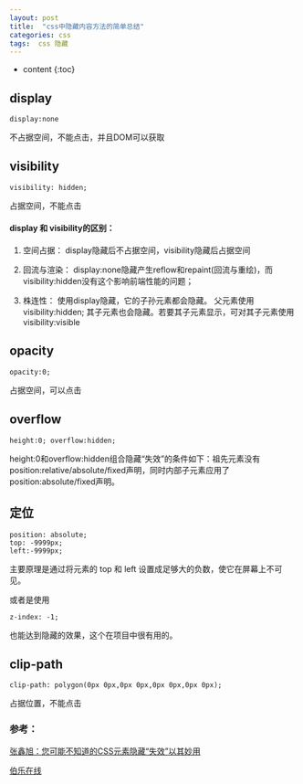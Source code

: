 ```yaml
---
layout: post
title:  "css中隐藏内容方法的简单总结"
categories: css 
tags:  css 隐藏
---
```


* content
{:toc}


## display

```
display:none
```
不占据空间，不能点击，并且DOM可以获取




## visibility

```
visibility: hidden;
```
占据空间，不能点击

#### display 和 visibility的区别：
1. 空间占据： 
	display隐藏后不占据空间，visibility隐藏后占据空间

2. 回流与渲染： 
	display:none隐藏产生reflow和repaint(回流与重绘)，而visibility:hidden没有这个影响前端性能的问题；

3. 株连性： 
	使用display隐藏，它的子孙元素都会隐藏。 父元素使用visibility:hidden; 其子元素也会隐藏。若要其子元素显示，可对其子元素使用visibility:visible

## opacity

```
opacity:0;
```
占据空间，可以点击

## overflow

```
height:0; overflow:hidden;
```
height:0和overflow:hidden组合隐藏“失效”的条件如下：祖先元素没有position:relative/absolute/fixed声明，同时内部子元素应用了position:absolute/fixed声明。

## 定位

```
position: absolute;
top: -9999px;
left:-9999px;
```
主要原理是通过将元素的 top 和 left 设置成足够大的负数，使它在屏幕上不可见。

或者是使用
```
z-index: -1;
```
也能达到隐藏的效果，这个在项目中很有用的。

## clip-path

```
clip-path: polygon(0px 0px,0px 0px,0px 0px,0px 0px);
```
占据位置，不能点击

### 参考：
[张鑫旭：您可能不知道的CSS元素隐藏“失效”以其妙用](http://www.zhangxinxu.com/wordpress/2012/02/css-overflow-hidden-visibility-hidden-disabled-use/)

[伯乐在线](http://web.jobbole.com/86415/)
